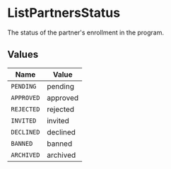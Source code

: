 # ListPartnersStatus

The status of the partner's enrollment in the program.


## Values

| Name       | Value      |
| ---------- | ---------- |
| `PENDING`  | pending    |
| `APPROVED` | approved   |
| `REJECTED` | rejected   |
| `INVITED`  | invited    |
| `DECLINED` | declined   |
| `BANNED`   | banned     |
| `ARCHIVED` | archived   |